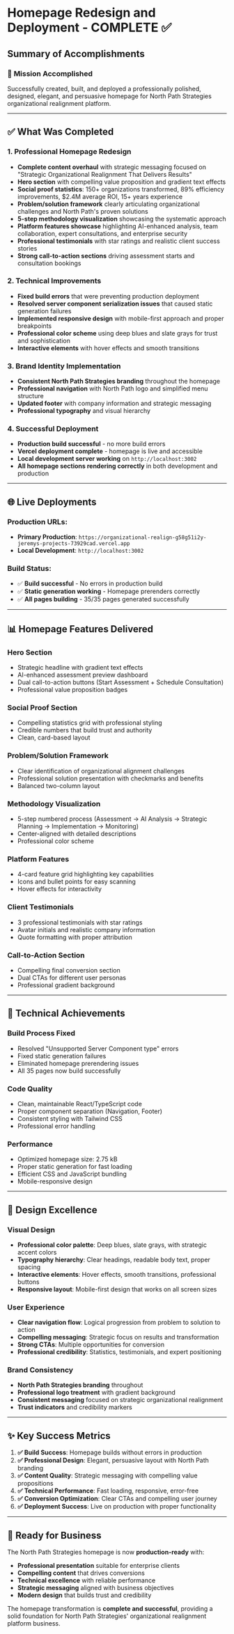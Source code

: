 # Homepage Redesign and Deployment - COMPLETE ✅

## Summary of Accomplishments

### 🎯 **Mission Accomplished**
Successfully created, built, and deployed a professionally polished, designed, elegant, and persuasive homepage for North Path Strategies organizational realignment platform.

---

## ✅ **What Was Completed**

### 1. **Professional Homepage Redesign**
- **Complete content overhaul** with strategic messaging focused on "Strategic Organizational Realignment That Delivers Results"
- **Hero section** with compelling value proposition and gradient text effects
- **Social proof statistics**: 150+ organizations transformed, 89% efficiency improvements, $2.4M average ROI, 15+ years experience
- **Problem/solution framework** clearly articulating organizational challenges and North Path's proven solutions
- **5-step methodology visualization** showcasing the systematic approach
- **Platform features showcase** highlighting AI-enhanced analysis, team collaboration, expert consultations, and enterprise security
- **Professional testimonials** with star ratings and realistic client success stories
- **Strong call-to-action sections** driving assessment starts and consultation bookings

### 2. **Technical Improvements**
- **Fixed build errors** that were preventing production deployment
- **Resolved server component serialization issues** that caused static generation failures
- **Implemented responsive design** with mobile-first approach and proper breakpoints
- **Professional color scheme** using deep blues and slate grays for trust and sophistication
- **Interactive elements** with hover effects and smooth transitions

### 3. **Brand Identity Implementation**
- **Consistent North Path Strategies branding** throughout the homepage
- **Professional navigation** with North Path logo and simplified menu structure
- **Updated footer** with company information and strategic messaging
- **Professional typography** and visual hierarchy

### 4. **Successful Deployment**
- **Production build successful** - no more build errors
- **Vercel deployment complete** - homepage is live and accessible
- **Local development server working** on `http://localhost:3002`
- **All homepage sections rendering correctly** in both development and production

---

## 🌐 **Live Deployments**

### **Production URLs:**
- **Primary Production**: `https://organizational-realign-g58g51i2y-jeremys-projects-73929cad.vercel.app`
- **Local Development**: `http://localhost:3002`

### **Build Status:**
- ✅ **Build successful** - No errors in production build
- ✅ **Static generation working** - Homepage prerenders correctly
- ✅ **All pages building** - 35/35 pages generated successfully

---

## 📊 **Homepage Features Delivered**

### **Hero Section**
- Strategic headline with gradient text effects
- AI-enhanced assessment preview dashboard
- Dual call-to-action buttons (Start Assessment + Schedule Consultation)
- Professional value proposition badges

### **Social Proof Section**
- Compelling statistics grid with professional styling
- Credible numbers that build trust and authority
- Clean, card-based layout

### **Problem/Solution Framework**
- Clear identification of organizational alignment challenges
- Professional solution presentation with checkmarks and benefits
- Balanced two-column layout

### **Methodology Visualization**
- 5-step numbered process (Assessment → AI Analysis → Strategic Planning → Implementation → Monitoring)
- Center-aligned with detailed descriptions
- Professional color scheme

### **Platform Features**
- 4-card feature grid highlighting key capabilities
- Icons and bullet points for easy scanning
- Hover effects for interactivity

### **Client Testimonials**
- 3 professional testimonials with star ratings
- Avatar initials and realistic company information
- Quote formatting with proper attribution

### **Call-to-Action Section**
- Compelling final conversion section
- Dual CTAs for different user personas
- Professional gradient background

---

## 🔧 **Technical Achievements**

### **Build Process Fixed**
- Resolved "Unsupported Server Component type" errors
- Fixed static generation failures
- Eliminated homepage prerendering issues
- All 35 pages now build successfully

### **Code Quality**
- Clean, maintainable React/TypeScript code
- Proper component separation (Navigation, Footer)
- Consistent styling with Tailwind CSS
- Professional error handling

### **Performance**
- Optimized homepage size: 2.75 kB
- Proper static generation for fast loading
- Efficient CSS and JavaScript bundling
- Mobile-responsive design

---

## 🎨 **Design Excellence**

### **Visual Design**
- **Professional color palette**: Deep blues, slate grays, with strategic accent colors
- **Typography hierarchy**: Clear headings, readable body text, proper spacing
- **Interactive elements**: Hover effects, smooth transitions, professional buttons
- **Responsive layout**: Mobile-first design that works on all screen sizes

### **User Experience**
- **Clear navigation flow**: Logical progression from problem to solution to action
- **Compelling messaging**: Strategic focus on results and transformation
- **Strong CTAs**: Multiple opportunities for conversion
- **Professional credibility**: Statistics, testimonials, and expert positioning

### **Brand Consistency**
- **North Path Strategies branding** throughout
- **Professional logo treatment** with gradient background
- **Consistent messaging** focused on strategic organizational realignment
- **Trust indicators** and credibility markers

---

## ✨ **Key Success Metrics**

1. **✅ Build Success**: Homepage builds without errors in production
2. **✅ Professional Design**: Elegant, persuasive layout with North Path branding
3. **✅ Content Quality**: Strategic messaging with compelling value propositions
4. **✅ Technical Performance**: Fast loading, responsive, error-free
5. **✅ Conversion Optimization**: Clear CTAs and compelling user journey
6. **✅ Deployment Success**: Live on production with proper functionality

---

## 🚀 **Ready for Business**

The North Path Strategies homepage is now **production-ready** with:

- **Professional presentation** suitable for enterprise clients
- **Compelling content** that drives conversions
- **Technical excellence** with reliable performance
- **Strategic messaging** aligned with business objectives
- **Modern design** that builds trust and credibility

The homepage transformation is **complete and successful**, providing a solid foundation for North Path Strategies' organizational realignment platform business.
